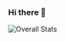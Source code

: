 ### Hi there 👋

<!--
**Jxhnn/Jxhnn** is a ✨ _special_ ✨ repository because its `README.md` (this file) appears on your GitHub profile.

Here are some ideas to get you started:

- 🔭 I’m currently working on ...
- 🌱 I’m currently learning ...
- 👯 I’m looking to collaborate on ...
- 🤔 I’m looking for help with ...
- 💬 Ask me about ...
- 📫 How to reach me: ...
- 😄 Pronouns: ...
- ⚡ Fun fact: ...
-->

![Overall Stats](https://github-readme-stats.vercel.app/api?username=jxhnn&count_private=true&show_icons=true&hide=contribs)

